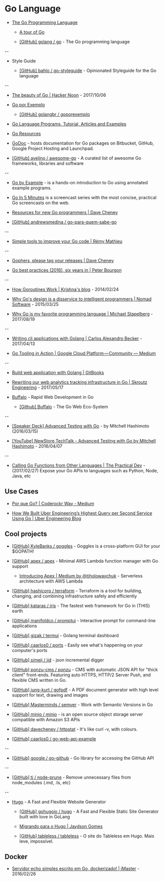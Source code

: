 # Go Language

* [The Go Programming Language](https://golang.org/)

  * [A tour of Go](https://tour.golang.org/)

  * [[GitHub] golang / go](https://github.com/golang/go) - The Go programming language

--

* Style Guide

  * [[GitHub] bahlo / go-styleguide](https://github.com/bahlo/go-styleguide) - Opinionated Styleguide for the Go language

--

* [The beauty of Go | Hacker Noon](https://hackernoon.com/the-beauty-of-go-98057e3f0a7d) - 2017/10/06

* [Go por Exemplo](http://goporexemplo.golangbr.org/)

  * [[GitHub] golangbr / goporexemplo](https://github.com/golangbr/goporexemplo)

* [Go Language Programs, Tutorial, Articles and Examples](http://www.golangprograms.com/)

* [Go Resources](http://www.golang-book.com/)

* [GoDoc](https://godoc.org/) - hosts documentation for Go packages on Bitbucket, GitHub, Google Project Hosting and Launchpad.

* [[GitHub] avelino / awesome-go](https://github.com/avelino/awesome-go) - A curated list of awesome Go frameworks, libraries and software

--

* [Go by Example](https://gobyexample.com/) - is a hands-on introduction to Go using annotated example programs.

* [Go In 5 Minutes](https://www.goin5minutes.com/) is a screencast series with the most concise, practical Go screencasts on the web.

* [Resources for new Go programmers | Dave Cheney](https://dave.cheney.net/resources-for-new-go-programmers)

* [[GitHub] andrewsmedina / go-para-quem-sabe-go](https://github.com/andrewsmedina/go-para-quem-sabe-go)

--

* [Simple tools to improve your Go code | Rémy Mathieu](https://remy.io/blog/simple-tools-to-improve-your-go-code/)

--

* [Gophers, please tag your releases | Dave Cheney](http://dave.cheney.net/2016/06/24/gophers-please-tag-your-releases)

* [Go best practices (2016), six years in | Peter Bourgon](http://peter.bourgon.org/go-best-practices-2016/)

--

* [How Goroutines Work | Krishna's blog](http://blog.nindalf.com/how-goroutines-work/) - 2014/02/24

* [Why Go's design is a disservice to intelligent programmers | Nomad Software](http://nomad.so/2015/03/why-gos-design-is-a-disservice-to-intelligent-programmers/) - 2015/03/25

* [Why Go is my favorite programming language | Michael Stapelberg](https://michael.stapelberg.de/Artikel/golang_favorite) - 2017/08/19

--

* [Writing cli applications with Golang | Carlos Alexandro Becker](https://carlosbecker.com/posts/golang-cli-apps/) - 2017/04/13

* [Go Tooling in Action | Google Cloud Platform — Community — Medium](https://medium.com/google-cloud/go-tooling-in-action-eca6882ff3bc)

--

* [Build web application with Golang | GitBooks](https://astaxie.gitbooks.io/build-web-application-with-golang/content/en/index.html)

* [Rewriting our web analytics tracking infrastructure in Go | Skroutz Engineering](https://engineering.skroutz.gr/blog/rewriting-web-analytics-tracking-in-go/) - 2017/05/17

* [Buffalo](https://www.gobuffalo.io/) - Rapid Web Development in Go

  * [[Github] Buffalo](https://github.com/gobuffalo) - The Go Web Eco-System

--

* [[Speaker Deck] Advanced Testing with Go](https://speakerdeck.com/mitchellh/advanced-testing-with-go) - by Mitchell Hashimoto (2016/03/15)

* [[YouTube] NewStore TechTalk - Advanced Testing with Go by Mitchell Hashimoto](https://www.youtube.com/watch?v=yszygk1cpEc) - 2016/04/07

--

* [Calling Go Functions from Other Languages | The Practical Dev](https://dev.to/vladimirvivien/calling-go-functions-from-other-languages) - (2017/02/27) Expose your Go APIs to languages such as Python, Node, Java, etc


## Use Cases

* [Por que Go? | Coderockr Way - Medium](https://medium.com/coderockr-way/por-que-go-a04175bee0e6)

* [How We Built Uber Engineering’s Highest Query per Second Service Using Go | Uber Engineering Blog](https://eng.uber.com/go-geofence/)


## Cool projects

* [[GitHub] KyleBanks / goggles](https://github.com/KyleBanks/goggles) - Goggles is a cross-platform GUI for your $GOPATH!

* [[GitHub] apex / apex](https://github.com/apex/apex) - Minimal AWS Lambda function manager with Go support

  * [Introducing Apex | Medium by @tjholowaychuk](https://medium.com/@tjholowaychuk/introducing-apex-800824ffaa70) - Serverless architecture with AWS Lambda

* [[GitHub] hashicorp / terraform](https://github.com/hashicorp/terraform) - Terraform is a tool for building, changing, and combining infrastructure safely and efficiently

* [[GitHub] kataras / iris](https://github.com/kataras/iris) - The fastest web framework for Go in (THIS) earth

* [[GitHub] manifoldco / promptui](https://github.com/manifoldco/promptui) - Interactive prompt for command-line applications

* [[GitHub] gizak / termui](https://github.com/gizak/termui) - Golang terminal dashboard

* [[GitHub] caarlos0 / ports](https://github.com/caarlos0/ports) - Easily see what's happening on your computer's ports

* [[GitHub] simeji / jid](https://github.com/simeji/jid) - json incremental digger

* [[GitHub] ponzu-cms / ponzu](https://github.com/ponzu-cms/ponzu) - CMS with automatic JSON API for "thick client" front-ends. Featuring auto HTTPS, HTTP/2 Server Push, and flexible CMS written in Go.

* [[GitHub] jung-kurt / gofpdf](https://github.com/jung-kurt/gofpdf) - A PDF document generator with high level support for text, drawing and images

* [[GitHub] Masterminds / semver](https://github.com/Masterminds/semver) - Work with Semantic Versions in Go

* [[GitHub] minio / minio](https://github.com/minio/minio) - is an open source object storage server compatible with Amazon S3 APIs

* [[GitHub] davecheney / httpstat](https://github.com/davecheney/httpstat) - It's like curl -v, with colours.

* [[GitHub] caarlos0 / go-web-api-example](https://github.com/caarlos0/go-web-api-example)

--

* [[GitHub] google / go-github](https://github.com/google/go-github) - Go library for accessing the GitHub API

--

* [[GitHub] tj / node-prune](https://github.com/tj/node-prune) - Remove unnecessary files from node_modules (.md, .ts, etc)

--

* [Hugo](https://gohugo.io/) - A Fast and Flexible Website Generator

  * [[GitHub] gohugoio / hugo](https://github.com/gohugoio/hugo) - A Fast and Flexible Static Site Generator built with love in GoLang

  * [Migrando para o Hugo | Jaydson Gomes](https://jaydson.com/migrando-para-o-hugo/)

  * [[GitHub] tableless / tableless](https://github.com/tableless/tableless) - O site do Tableless em Hugo. Mais leve, impossível.


## Docker

* [Servidor echo simples escrito em Go, dockerizado! | iMaster](http://imasters.com.br/linguagens/servidor-echo-simples-escrito-em-go-dockerizado/) - 2016/02/26
